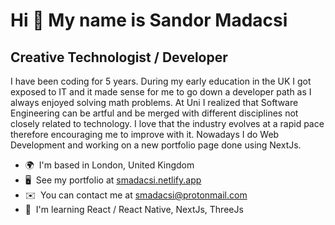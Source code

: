 Hi 👋 My name is Sandor Madacsi
===============================

Creative Technologist / Developer
---------------------------------

I have been coding for 5 years. During my early education in the UK I got exposed to IT and it made sense for me to go down a developer path as I always enjoyed solving math problems. At Uni I realized that Software Engineering can be artful and be merged with different disciplines not closely related to technology. I love that the industry evolves at a rapid pace therefore encouraging me to improve with it. Nowadays I do Web Development and working on a new portfolio page done using NextJs.

*   🌍  I'm based in London, United Kingdom
*   🖥️  See my portfolio at [smadacsi.netlify.app](http://smadacsi.netlify.app)
*   ✉️  You can contact me at [smadacsi@protonmail.com](mailto:smadacsi@protonmail.com)
*   🧠  I'm learning React / React Native, NextJs, ThreeJs

